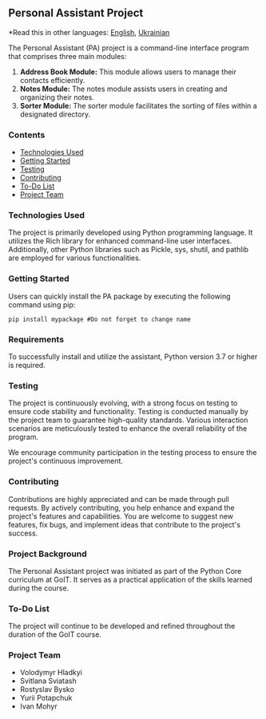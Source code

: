 ## Personal Assistant Project

*Read this in other languages: [English](README.en.md), [Ukrainian](README.md)

The Personal Assistant (PA) project is a command-line interface program that comprises three main modules:

1. **Address Book Module:** This module allows users to manage their contacts efficiently.
2. **Notes Module:** The notes module assists users in creating and organizing their notes.
3. **Sorter Module:** The sorter module facilitates the sorting of files within a designated directory.

### Contents

- [Technologies Used](#technologies-used)
- [Getting Started](#getting-started)
- [Testing](#testing)
- [Contributing](#contributing)
- [To-Do List](#to-do-list)
- [Project Team](#project-team)

### Technologies Used

The project is primarily developed using Python programming language. It utilizes the Rich library for enhanced command-line user interfaces. Additionally, other Python libraries such as Pickle, sys, shutil, and pathlib are employed for various functionalities.

### Getting Started

Users can quickly install the PA package by executing the following command using pip:

```
pip install mypackage #Do not forget to change name
```

### Requirements

To successfully install and utilize the assistant, Python version 3.7 or higher is required.

### Testing

The project is continuously evolving, with a strong focus on testing to ensure code stability and functionality. Testing is conducted manually by the project team to guarantee high-quality standards. Various interaction scenarios are meticulously tested to enhance the overall reliability of the program.

We encourage community participation in the testing process to ensure the project's continuous improvement.

### Contributing

Contributions are highly appreciated and can be made through pull requests. By actively contributing, you help enhance and expand the project's features and capabilities. You are welcome to suggest new features, fix bugs, and implement ideas that contribute to the project's success.

### Project Background

The Personal Assistant project was initiated as part of the Python Core curriculum at GoIT. It serves as a practical application of the skills learned during the course.

### To-Do List

The project will continue to be developed and refined throughout the duration of the GoIT course.

### Project Team

- Volodymyr Hladkyi
- Svitlana Sviatash
- Rostyslav Bysko
- Yurii Potapchuk
- Ivan Mohyr
